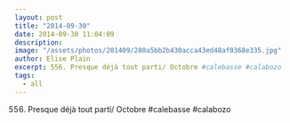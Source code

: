 ```yaml
---
layout: post
title: "2014-09-30"
date: 2014-09-30 11:04:09
description: 
image: "/assets/photos/201409/280a5bb2b430acca43ed48af0368e335.jpg"
author: Elise Plain
excerpt: 556. Presque déjà tout parti/ Octobre #calebasse #calabozo
tags: 
  - all
---
```


556. Presque déjà tout parti/ Octobre #calebasse #calabozo
<p></p>
